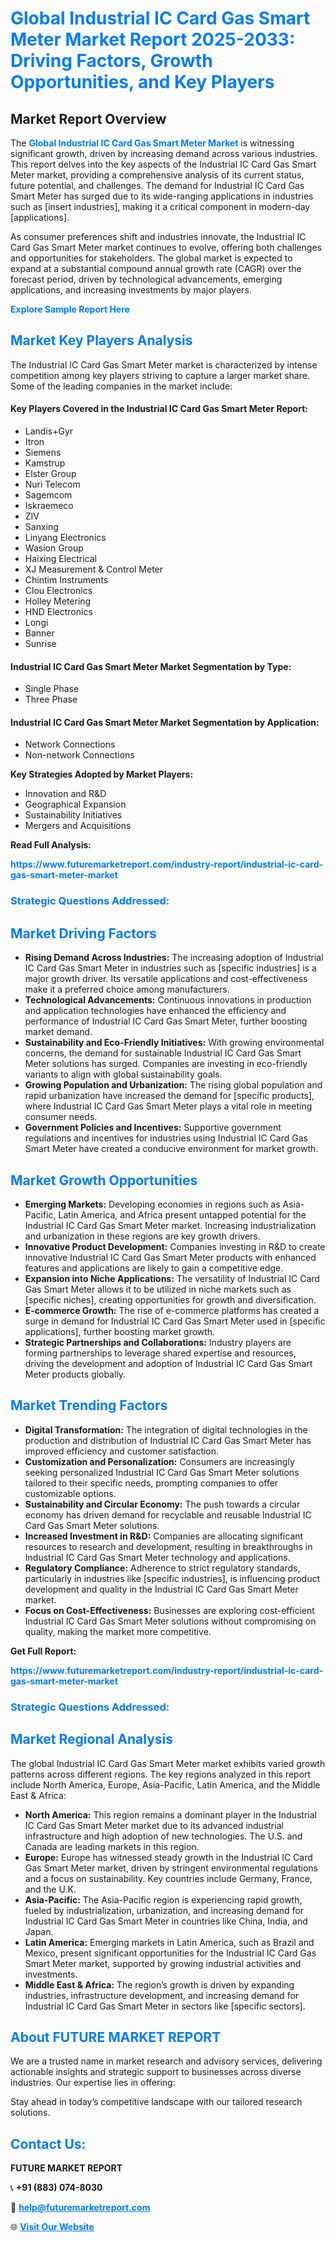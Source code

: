 <h1 style="color: #007BFF;">Global Industrial IC Card Gas Smart Meter Market Report 2025-2033: Driving Factors, Growth Opportunities, and Key Players</h1>

<section id="overview">
<h2>Market Report Overview</h2>
<p>The <a href="https://www.futuremarketreport.com/industry-report/industrial-ic-card-gas-smart-meter-market" style="color: #007BFF; text-decoration: none;"><strong>Global Industrial IC Card Gas Smart Meter Market</strong></a> is witnessing significant growth, driven by increasing demand across various industries. This report delves into the key aspects of the Industrial IC Card Gas Smart Meter market, providing a comprehensive analysis of its current status, future potential, and challenges. The demand for Industrial IC Card Gas Smart Meter has surged due to its wide-ranging applications in industries such as [insert industries], making it a critical component in modern-day [applications].</p>
<p>As consumer preferences shift and industries innovate, the Industrial IC Card Gas Smart Meter market continues to evolve, offering both challenges and opportunities for stakeholders. The global market is expected to expand at a substantial compound annual growth rate (CAGR) over the forecast period, driven by technological advancements, emerging applications, and increasing investments by major players.</p>
</section>

<section id="overview">
<p><a href="https://www.futuremarketreport.com/request-sample/reportId=40497" style="color: #007BFF; text-decoration: none;"><strong>Explore Sample Report Here</strong></a></p>
</section>

<section id="key-players">
<h2 style="color: #007BFF;">Market Key Players Analysis</h2>
<p>The Industrial IC Card Gas Smart Meter market is characterized by intense competition among key players striving to capture a larger market share. Some of the leading companies in the market include:</p>
<h4>Key Players Covered in the Industrial IC Card Gas Smart Meter Report:</h4>
<ul><li>Landis+Gyr</li><li>Itron</li><li>Siemens</li><li>Kamstrup</li><li>Elster Group</li><li>Nuri Telecom</li><li>Sagemcom</li><li>Iskraemeco</li><li>ZIV</li><li>Sanxing</li><li>Linyang Electronics</li><li>Wasion Group</li><li>Haixing Electrical</li><li>XJ Measurement &amp; Control Meter</li><li>Chintim Instruments</li><li>Clou Electronics</li><li>Holley Metering</li><li>HND Electronics</li><li>Longi</li><li>Banner</li><li>Sunrise</li></ul>
<h4>Industrial IC Card Gas Smart Meter Market Segmentation by Type:</h4>
<ul><li>Single Phase</li><li>Three Phase</li></ul>

<h4>Industrial IC Card Gas Smart Meter Market Segmentation by Application:</h4>
<ul><li>Network Connections</li><li>Non-network Connections</li></ul>
<p><strong>Key Strategies Adopted by Market Players:</strong></p>
<ul>
<li>Innovation and R&D</li>
<li>Geographical Expansion</li>
<li>Sustainability Initiatives</li>
<li>Mergers and Acquisitions</li>
</ul>
</section>

<section>
<p><strong>Read Full Analysis: </strong></p><a href="https://www.futuremarketreport.com/industry-report/industrial-ic-card-gas-smart-meter-market" style="color: #007BFF; text-decoration: none;"><strong>https://www.futuremarketreport.com/industry-report/industrial-ic-card-gas-smart-meter-market</strong></a>
<h3 style="color: #007BFF;">Strategic Questions Addressed:</h3>
</section>

<section id="driving-factors">
<h2 style="color: #007BFF;">Market Driving Factors</h2>
<ul>
<li><strong>Rising Demand Across Industries:</strong> The increasing adoption of Industrial IC Card Gas Smart Meter in industries such as [specific industries] is a major growth driver. Its versatile applications and cost-effectiveness make it a preferred choice among manufacturers.</li>
<li><strong>Technological Advancements:</strong> Continuous innovations in production and application technologies have enhanced the efficiency and performance of Industrial IC Card Gas Smart Meter, further boosting market demand.</li>
<li><strong>Sustainability and Eco-Friendly Initiatives:</strong> With growing environmental concerns, the demand for sustainable Industrial IC Card Gas Smart Meter solutions has surged. Companies are investing in eco-friendly variants to align with global sustainability goals.</li>
<li><strong>Growing Population and Urbanization:</strong> The rising global population and rapid urbanization have increased the demand for [specific products], where Industrial IC Card Gas Smart Meter plays a vital role in meeting consumer needs.</li>
<li><strong>Government Policies and Incentives:</strong> Supportive government regulations and incentives for industries using Industrial IC Card Gas Smart Meter have created a conducive environment for market growth.</li>
</ul>
</section>

<section id="growth-opportunities">
<h2 style="color: #007BFF;">Market Growth Opportunities</h2>
<ul>
<li><strong>Emerging Markets:</strong> Developing economies in regions such as Asia-Pacific, Latin America, and Africa present untapped potential for the Industrial IC Card Gas Smart Meter market. Increasing industrialization and urbanization in these regions are key growth drivers.</li>
<li><strong>Innovative Product Development:</strong> Companies investing in R&D to create innovative Industrial IC Card Gas Smart Meter products with enhanced features and applications are likely to gain a competitive edge.</li>
<li><strong>Expansion into Niche Applications:</strong> The versatility of Industrial IC Card Gas Smart Meter allows it to be utilized in niche markets such as [specific niches], creating opportunities for growth and diversification.</li>
<li><strong>E-commerce Growth:</strong> The rise of e-commerce platforms has created a surge in demand for Industrial IC Card Gas Smart Meter used in [specific applications], further boosting market growth.</li>
<li><strong>Strategic Partnerships and Collaborations:</strong> Industry players are forming partnerships to leverage shared expertise and resources, driving the development and adoption of Industrial IC Card Gas Smart Meter products globally.</li>
</ul>
</section>

<section id="trending-factors">
<h2 style="color: #007BFF;">Market Trending Factors</h2>
<ul>
<li><strong>Digital Transformation:</strong> The integration of digital technologies in the production and distribution of Industrial IC Card Gas Smart Meter has improved efficiency and customer satisfaction.</li>
<li><strong>Customization and Personalization:</strong> Consumers are increasingly seeking personalized Industrial IC Card Gas Smart Meter solutions tailored to their specific needs, prompting companies to offer customizable options.</li>
<li><strong>Sustainability and Circular Economy:</strong> The push towards a circular economy has driven demand for recyclable and reusable Industrial IC Card Gas Smart Meter solutions.</li>
<li><strong>Increased Investment in R&D:</strong> Companies are allocating significant resources to research and development, resulting in breakthroughs in Industrial IC Card Gas Smart Meter technology and applications.</li>
<li><strong>Regulatory Compliance:</strong> Adherence to strict regulatory standards, particularly in industries like [specific industries], is influencing product development and quality in the Industrial IC Card Gas Smart Meter market.</li>
<li><strong>Focus on Cost-Effectiveness:</strong> Businesses are exploring cost-efficient Industrial IC Card Gas Smart Meter solutions without compromising on quality, making the market more competitive.</li>
</ul>
</section>

<section>
<p><strong>Get Full Report: </strong></p><a href="https://www.futuremarketreport.com/industry-report/industrial-ic-card-gas-smart-meter-market" style="color: #007BFF; text-decoration: none;"><strong>https://www.futuremarketreport.com/industry-report/industrial-ic-card-gas-smart-meter-market</strong></a>
<h3 style="color: #007BFF;">Strategic Questions Addressed:</h3>
</section>


<section id="regional-analysis">
<h2 style="color: #007BFF;">Market Regional Analysis</h2>
<p>The global Industrial IC Card Gas Smart Meter market exhibits varied growth patterns across different regions. The key regions analyzed in this report include North America, Europe, Asia-Pacific, Latin America, and the Middle East & Africa:</p>
<ul>
<li><strong>North America:</strong> This region remains a dominant player in the Industrial IC Card Gas Smart Meter market due to its advanced industrial infrastructure and high adoption of new technologies. The U.S. and Canada are leading markets in this region.</li>
<li><strong>Europe:</strong> Europe has witnessed steady growth in the Industrial IC Card Gas Smart Meter market, driven by stringent environmental regulations and a focus on sustainability. Key countries include Germany, France, and the U.K.</li>
<li><strong>Asia-Pacific:</strong> The Asia-Pacific region is experiencing rapid growth, fueled by industrialization, urbanization, and increasing demand for Industrial IC Card Gas Smart Meter in countries like China, India, and Japan.</li>
<li><strong>Latin America:</strong> Emerging markets in Latin America, such as Brazil and Mexico, present significant opportunities for the Industrial IC Card Gas Smart Meter market, supported by growing industrial activities and investments.</li>
<li><strong>Middle East & Africa:</strong> The region’s growth is driven by expanding industries, infrastructure development, and increasing demand for Industrial IC Card Gas Smart Meter in sectors like [specific sectors].</li>
</ul>
</section>

<footer>
<h2 style="color: #007BFF;">About FUTURE MARKET REPORT</h2>
<p>We are a trusted name in market research and advisory services, delivering actionable insights and strategic support to businesses across diverse industries. Our expertise lies in offering:</p>

<p>Stay ahead in today’s competitive landscape with our tailored research solutions.</p>

<h2 style="color: #007BFF;">Contact Us:</h2>
<p><strong>FUTURE MARKET REPORT</strong></p>
<p>📞 <strong>+91 (883) 074-8030</strong></p>
<p>📧 <strong><a href="mailto:help@futuremarketreport.com" style="color: #007BFF;">help@futuremarketreport.com</a></strong></p>
<p>🌐 <strong><a href="https://www.futuremarketreport.com/" style="color: #007BFF;">Visit Our Website</a></strong></p>
</footer>